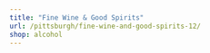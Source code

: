 ```yaml
---
title: "Fine Wine & Good Spirits"
url: /pittsburgh/fine-wine-and-good-spirits-12/
shop: alcohol
---
```

